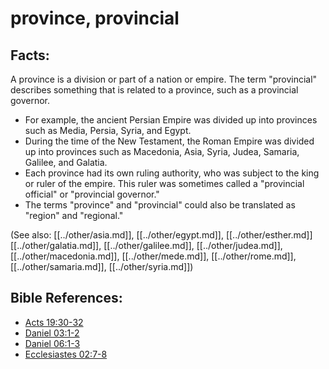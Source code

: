 # province, provincial #

## Facts: ##

A province is a division or part of a nation or empire. The term "provincial" describes something that is related to a province, such as a provincial governor.

* For example, the ancient Persian Empire was divided up into provinces such as Media, Persia, Syria, and Egypt.
* During the time of the New Testament, the Roman Empire was divided up into provinces such as Macedonia, Asia, Syria, Judea, Samaria, Galilee, and Galatia.
* Each province had its own ruling authority, who was subject to the king or ruler of the empire. This ruler was sometimes called a "provincial official" or "provincial governor."
* The terms "province" and "provincial" could also be translated as "region" and "regional."

(See also: [[../other/asia.md]], [[../other/egypt.md]], [[../other/esther.md]][[../other/galatia.md]], [[../other/galilee.md]], [[../other/judea.md]], [[../other/macedonia.md]], [[../other/mede.md]], [[../other/rome.md]], [[../other/samaria.md]], [[../other/syria.md]])

## Bible References: ##

* [Acts 19:30-32](en/tn/act/help/19/30)
* [Daniel 03:1-2](en/tn/dan/help/03/01)
* [Daniel 06:1-3](en/tn/dan/help/06/01)
* [Ecclesiastes 02:7-8](en/tn/ecc/help/02/07)